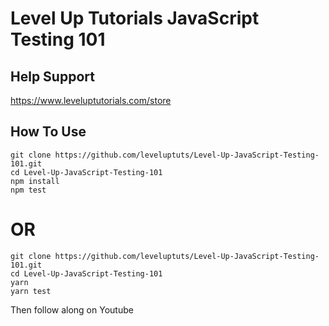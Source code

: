 # Level Up Tutorials JavaScript Testing 101

## Help Support

https://www.leveluptutorials.com/store

## How To Use

```
git clone https://github.com/leveluptuts/Level-Up-JavaScript-Testing-101.git
cd Level-Up-JavaScript-Testing-101
npm install
npm test
```
# OR 

```
git clone https://github.com/leveluptuts/Level-Up-JavaScript-Testing-101.git
cd Level-Up-JavaScript-Testing-101
yarn
yarn test
```

Then follow along on Youtube
